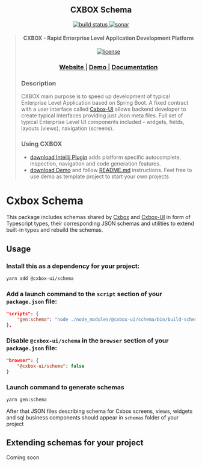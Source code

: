 <h2 align="center">CXBOX Schema</h2>

<div align="center">
<a href="https://github.com/CX-Box/cxbox-schema/actions/workflows/build_main.yml"><img src="https://github.com/CX-Box/cxbox-schema/actions/workflows/build_main.yml/badge.svg" title="" alt="build status">
</a>
<a href="https://sonarcloud.io/summary/overall?id=CX-Box_cxbox-schema"><img src="https://sonarcloud.io/api/project_badges/measure?project=CX-Box_cxbox-schema&metric=alert_status&branch=main" alt="sonar" title="">
</a>
</div> 

<blockquote>
<div> 
<p align="center">
<h4 align="center">CXBOX - Rapid Enterprise Level Application Development Platform</h4>

<p align="center">
<a href="http://www.apache.org/licenses/LICENSE-2.0"><img src="https://img.shields.io/badge/license-Apache%20License%202.0-blue.svg?style=flat" alt="license" title=""></a>
</p>

<div align="center">
  <h3>
    <a href="https://www.cxbox.org/" target="_blank">
      Website
    </a>
    <span> | </span>
    <a href="https://www.demo.cxbox.org/" target="_blank">
      Demo
    </a>
    <span> | </span>
    <a href="https://www.doc.cxbox.org/" target="_blank">
      Documentation
    </a>
  </h3>

</div>



<h3>Description</h2>
<p>
CXBOX main purpose is to speed up development of typical Enterprise Level Application based on Spring Boot. A fixed
contract with a user interface called <a href="https://github.com/CX-Box/cxbox-ui" target="_blank">Cxbox-UI</a> allows backend developer to create
typical interfaces providing just Json meta files. Full set of typical Enterprise Level UI components included -
widgets, fields, layouts (views), navigation (screens).
</p>
</div>

<h3>Using CXBOX</h2>
<ul>
<li> <a href="https://plugins.jetbrains.com/plugin/19523-tesler-helper" target="_blank">download Intellij Plugin</a> adds platform specific autocomplete, inspection, navigation and code generation features.
</li>
<li>
 <a href="https://github.com/CX-Box/cxbox-demo" target="_blank">download Demo</a> and follow <a href="https://github.com/CX-Box/cxbox-demo#readme" target="_blank">README.md</a> instructions. Feel free to use demo as template project to start your own projects
</li>
</ul>
</blockquote>

# Cxbox Schema

This package includes schemas shared by [Cxbox](https://github.com/CX-Box/cxbox) and [Cxbox-UI](https://github.com/CX-Box/cxbox-ui) in form of Typescript types, their corresponding JSON schemas and utilities to extend built-in types and rebuild the schemas.

## Usage

### Install this as a dependency for your project:

```sh
yarn add @cxbox-ui/schema
```
### Add a launch command to the `script` section of your `package.json` file:
```json
"scripts": {
    "gen:schema": "node ./node_modules/@cxbox-ui/schema/bin/build-schema"
},
```

### Disable `@cxbox-ui/schema` in the `browser` section of your `package.json` file:
```json
"browser": {
    "@cxbox-ui/schema": false
}
```

### Launch command to generate schemas
```sh
yarn gen:schema
```

After that JSON files describing schema for Cxbox screens, views, widgets and sql business components should appear in `schemas` folder of your project

## Extending schemas for your project

Coming soon